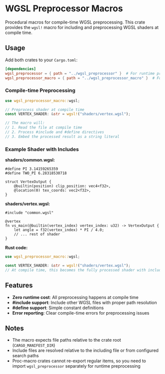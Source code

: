 # WGSL Preprocessor Macros

Procedural macros for compile-time WGSL preprocessing. This crate provides the `wgsl!` macro for including and preprocessing WGSL shaders at compile time.

## Usage

Add both crates to your `Cargo.toml`:

```toml
[dependencies]
wgsl_preprocessor = { path = "../wgsl_preprocessor" }  # For runtime preprocessing
wgsl_preprocessor_macro = { path = "../wgsl_preprocessor_macro" }  # For compile-time macros
```

### Compile-time Preprocessing

```rust
use wgsl_preprocessor_macro::wgsl;

// Preprocess shader at compile time
const VERTEX_SHADER: &str = wgsl!("shaders/vertex.wgsl");

// The macro will:
// 1. Read the file at compile time
// 2. Process #include and #define directives
// 3. Embed the processed result as a string literal
```

### Example Shader with Includes

**shaders/common.wgsl:**
```wgsl
#define PI 3.14159265359
#define TWO_PI 6.28318530718

struct VertexOutput {
    @builtin(position) clip_position: vec4<f32>,
    @location(0) tex_coords: vec2<f32>,
}
```

**shaders/vertex.wgsl:**
```wgsl
#include "common.wgsl"

@vertex
fn vs_main(@builtin(vertex_index) vertex_index: u32) -> VertexOutput {
    let angle = f32(vertex_index) * PI / 4.0;
    // ... rest of shader
}
```

**Rust code:**
```rust
use wgsl_preprocessor_macro::wgsl;

const VERTEX_SHADER: &str = wgsl!("shaders/vertex.wgsl");
// At compile time, this becomes the fully processed shader with includes resolved
```

## Features

- **Zero runtime cost**: All preprocessing happens at compile time
- **#include support**: Include other WGSL files with proper path resolution
- **#define support**: Simple constant definitions
- **Error reporting**: Clear compile-time errors for preprocessing issues

## Notes

- The macro expects file paths relative to the crate root (`CARGO_MANIFEST_DIR`)
- Include files are resolved relative to the including file or from configured search paths
- Proc-macro crates cannot re-export regular items, so you need to import `wgsl_preprocessor` separately for runtime preprocessing